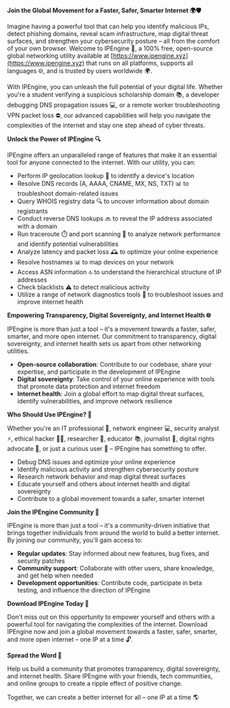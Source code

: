 **Join the Global Movement for a Faster, Safer, Smarter Internet 🌍🛡️**

Imagine having a powerful tool that can help you identify malicious IPs, detect phishing domains, reveal scam infrastructure, map digital threat surfaces, and strengthen your cybersecurity posture – all from the comfort of your own browser. Welcome to IPEngine 🚀, a 100% free, open-source global networking utility available at [https://www.ipengine.xyz](https://www.ipengine.xyz) that runs on all platforms, supports all languages 🌐, and is trusted by users worldwide 🌍.

With IPEngine, you can unleash the full potential of your digital life. Whether you're a student verifying a suspicious scholarship domain 📚, a developer debugging DNS propagation issues 💻, or a remote worker troubleshooting VPN packet loss ⛔️, our advanced capabilities will help you navigate the complexities of the internet and stay one step ahead of cyber threats.

**Unlock the Power of IPEngine 🔍**

IPEngine offers an unparalleled range of features that make it an essential tool for anyone connected to the internet. With our utility, you can:

*   Perform IP geolocation lookup 📍 to identify a device's location
*   Resolve DNS records (A, AAAA, CNAME, MX, NS, TXT) 📊 to troubleshoot domain-related issues
*   Query WHOIS registry data 🔍 to uncover information about domain registrants
*   Conduct reverse DNS lookups 🔜 to reveal the IP address associated with a domain
*   Run traceroute ⏱️ and port scanning 👀 to analyze network performance and identify potential vulnerabilities
*   Analyze latency and packet loss 🕰️ to optimize your online experience
*   Resolve hostnames 📊 to map devices on your network
*   Access ASN information 🔝 to understand the hierarchical structure of IP addresses
*   Check blacklists ⚠️ to detect malicious activity
*   Utilize a range of network diagnostics tools 🔧 to troubleshoot issues and improve internet health

**Empowering Transparency, Digital Sovereignty, and Internet Health 🌐**

IPEngine is more than just a tool – it's a movement towards a faster, safer, smarter, and more open internet. Our commitment to transparency, digital sovereignty, and internet health sets us apart from other networking utilities.

*   **Open-source collaboration**: Contribute to our codebase, share your expertise, and participate in the development of IPEngine
*   **Digital sovereignty**: Take control of your online experience with tools that promote data protection and internet freedom
*   **Internet health**: Join a global effort to map digital threat surfaces, identify vulnerabilities, and improve network resilience

**Who Should Use IPEngine? 🤔**

Whether you're an IT professional 🔧, network engineer 💻, security analyst ⚡️, ethical hacker 👮‍♂️, researcher 🔬, educator 📚, journalist 📰, digital rights advocate 💪, or just a curious user 🤔 – IPEngine has something to offer.

*   Debug DNS issues and optimize your online experience
*   Identify malicious activity and strengthen cybersecurity posture
*   Research network behavior and map digital threat surfaces
*   Educate yourself and others about internet health and digital sovereignty
*   Contribute to a global movement towards a safer, smarter internet

**Join the IPEngine Community 🌟**

IPEngine is more than just a tool – it's a community-driven initiative that brings together individuals from around the world to build a better internet. By joining our community, you'll gain access to:

*   **Regular updates**: Stay informed about new features, bug fixes, and security patches
*   **Community support**: Collaborate with other users, share knowledge, and get help when needed
*   **Development opportunities**: Contribute code, participate in beta testing, and influence the direction of IPEngine

**Download IPEngine Today 🚀**

Don't miss out on this opportunity to empower yourself and others with a powerful tool for navigating the complexities of the internet. Download IPEngine now and join a global movement towards a faster, safer, smarter, and more open internet – one IP at a time 🔓.

**Spread the Word 📢**

Help us build a community that promotes transparency, digital sovereignty, and internet health. Share IPEngine with your friends, tech communities, and online groups to create a ripple effect of positive change.

Together, we can create a better internet for all – one IP at a time 🌎